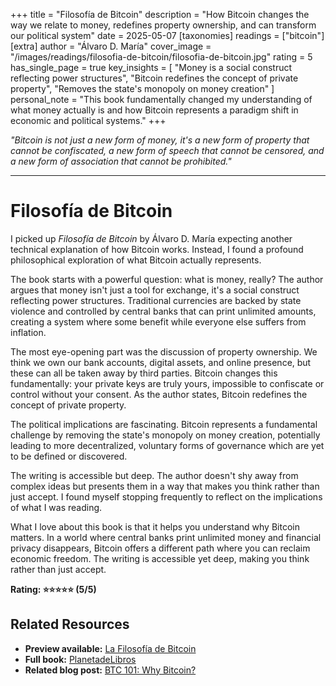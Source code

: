 +++
title = "Filosofía de Bitcoin"
description = "How Bitcoin changes the way we relate to money, redefines property ownership, and can transform our political system"
date = 2025-05-07
[taxonomies]
readings = ["bitcoin"]
[extra]
author = "Álvaro D. María"
cover_image = "/images/readings/filosofia-de-bitcoin/filosofia-de-bitcoin.jpg"
rating = 5
has_single_page = true
key_insights = [
    "Money is a social construct reflecting power structures",
    "Bitcoin redefines the concept of private property",
    "Removes the state's monopoly on money creation"
]
personal_note = "This book fundamentally changed my understanding of what money actually is and how Bitcoin represents a paradigm shift in economic and political systems."
+++

*"Bitcoin is not just a new form of money, it's a new form of property that cannot be confiscated, a new form of speech that cannot be censored, and a new form of association that cannot be prohibited."* 

---

# Filosofía de Bitcoin

I picked up *Filosofía de Bitcoin* by Álvaro D. María expecting another technical explanation of how Bitcoin works. Instead, I found a profound philosophical exploration of what Bitcoin actually represents.

The book starts with a powerful question: what is money, really? The author argues that money isn't just a tool for exchange, it's a social construct reflecting power structures. Traditional currencies are backed by state violence and controlled by central banks that can print unlimited amounts, creating a system where some benefit while everyone else suffers from inflation.

The most eye-opening part was the discussion of property ownership. We think we own our bank accounts, digital assets, and online presence, but these can all be taken away by third parties. Bitcoin changes this fundamentally: your private keys are truly yours, impossible to confiscate or control without your consent. As the author states, Bitcoin redefines the concept of private property.

The political implications are fascinating. Bitcoin represents a fundamental challenge by removing the state's monopoly on money creation, potentially leading to more decentralized, voluntary forms of governance which are yet to be defined or discovered.

The writing is accessible but deep. The author doesn't shy away from 
complex ideas but presents them in a way that makes you think rather 
than just accept. I found myself stopping frequently to reflect on the 
implications of what I was reading.

What I love about this book is that it helps you understand why Bitcoin matters. In a world where central banks print unlimited money and financial privacy disappears, Bitcoin offers a different path where you can reclaim economic freedom. The writing is accessible yet deep, making you think rather than just accept.

**Rating: ⭐⭐⭐⭐⭐ (5/5)**

## Related Resources

- **Preview available:** <a href="https://www.marcialpons.es/media/pdf/55178_La_filosofia_de_BITCOIN.pdf" target="_blank">La Filosofía de Bitcoin</a>  
- **Full book:** <a href="https://www.planetadelibros.com/libro-la-filosofia-de-bitcoin/387234" target="_blank">PlanetadeLibros</a>  
- **Related blog post:** <a href="/blog/bitcoin/">BTC 101: Why Bitcoin?</a>


